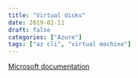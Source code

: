 ```yaml
---
title: "Virtual disks"
date: 2019-02-11
draft: false
categories: ["Azure"]
tags: ["az cli", "virtual machine"]
---
```


[Microsoft documentation](https://docs.microsoft.com/ru-ru/azure/virtual-machines/linux/about-disks-and-vhds)
